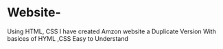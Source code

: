 # Website-
Using HTML, CSS I have created Amzon website a Duplicate Version With basices of HYML ,CSS Easy to Understand 
